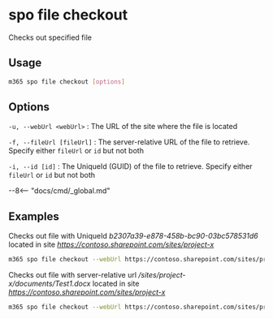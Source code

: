 # spo file checkout

Checks out specified file

## Usage

```sh
m365 spo file checkout [options]
```

## Options

`-u, --webUrl <webUrl>`
: The URL of the site where the file is located

`-f, --fileUrl [fileUrl]`
: The server-relative URL of the file to retrieve. Specify either `fileUrl` or `id` but not both

`-i, --id [id]`
: The UniqueId (GUID) of the file to retrieve. Specify either `fileUrl` or `id` but not both

--8<-- "docs/cmd/_global.md"

## Examples

Checks out file with UniqueId _b2307a39-e878-458b-bc90-03bc578531d6_ located in site _https://contoso.sharepoint.com/sites/project-x_

```sh
m365 spo file checkout --webUrl https://contoso.sharepoint.com/sites/project-x --id 'b2307a39-e878-458b-bc90-03bc578531d6'
```

Checks out file with server-relative url _/sites/project-x/documents/Test1.docx_ located in site _https://contoso.sharepoint.com/sites/project-x_

```sh
m365 spo file checkout --webUrl https://contoso.sharepoint.com/sites/project-x --fileUrl '/sites/project-x/documents/Test1.docx'
```
